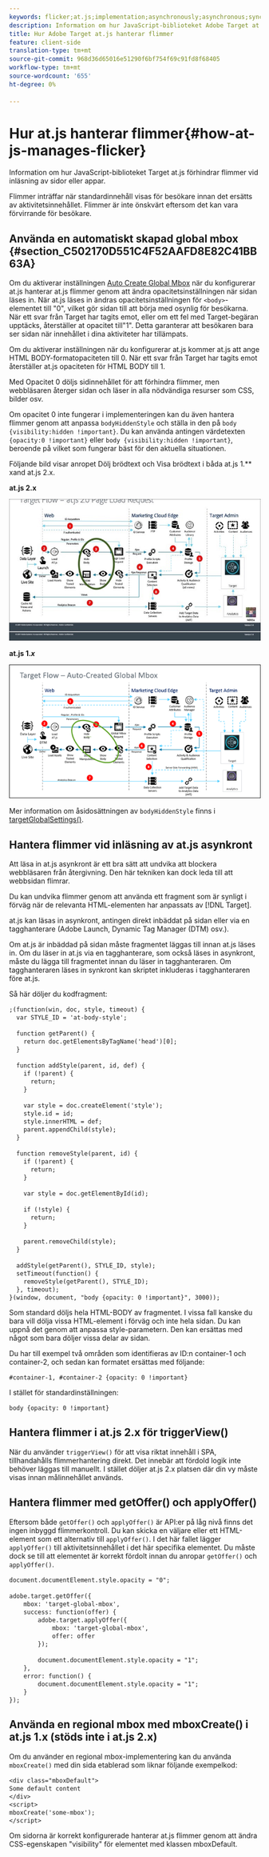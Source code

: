 ```yaml
---
keywords: flicker;at.js;implementation;asynchronously;asynchronous;synchronously;synchronous
description: Information om hur JavaScript-biblioteket Adobe Target at.js förhindrar flimmer vid inläsning av sidor eller appar.
title: Hur Adobe Target at.js hanterar flimmer
feature: client-side
translation-type: tm+mt
source-git-commit: 968d36d65016e51290f6bf754f69c91fd8f68405
workflow-type: tm+mt
source-wordcount: '655'
ht-degree: 0%

---
```



# Hur at.js hanterar flimmer{#how-at-js-manages-flicker}

Information om hur JavaScript-biblioteket Target at.js förhindrar flimmer vid inläsning av sidor eller appar.

Flimmer inträffar när standardinnehåll visas för besökare innan det ersätts av aktivitetsinnehållet. Flimmer är inte önskvärt eftersom det kan vara förvirrande för besökare.

## Använda en automatiskt skapad global mbox {#section_C502170D551C4F52AAFD8E82C41BB63A}

Om du aktiverar inställningen [Auto Create Global Mbox](/help/c-implementing-target/c-implementing-target-for-client-side-web/t-mbox-download/c-understanding-global-mbox/understanding-global-mbox.md#concept_76AC0EC995A048238F3220F53773DB13) när du konfigurerar at.js hanterar at.js flimmer genom att ändra opacitetsinställningen när sidan läses in. När at.js läses in ändras opacitetsinställningen för `<body>`-elementet till &quot;0&quot;, vilket gör sidan till att börja med osynlig för besökarna. När ett svar från Target har tagits emot, eller om ett fel med Target-begäran upptäcks, återställer at opacitet till&quot;1&quot;. Detta garanterar att besökaren bara ser sidan när innehållet i dina aktiviteter har tillämpats.

Om du aktiverar inställningen när du konfigurerar at.js kommer at.js att ange HTML BODY-formatopaciteten till 0. När ett svar från Target har tagits emot återställer at.js opaciteten för HTML BODY till 1.

Med Opacitet 0 döljs sidinnehållet för att förhindra flimmer, men webbläsaren återger sidan och läser in alla nödvändiga resurser som CSS, bilder osv.

Om opacitet 0 inte fungerar i implementeringen kan du även hantera flimmer genom att anpassa `bodyHiddenStyle` och ställa in den på `body {visibility:hidden !important}`. Du kan använda antingen värdetexten `{opacity:0 !important}` eller `body {visibility:hidden !important}`, beroende på vilket som fungerar bäst för den aktuella situationen.

Följande bild visar anropet Dölj brödtext och Visa brödtext i båda at.js 1.** xand at.js 2.x.

**at.js 2.x**

![Målflöde: at.js page load request](/help/c-implementing-target/c-implementing-target-for-client-side-web/assets/atjs-20-flow-page-load-request.png)

**at.js 1.*x***

![](assets/target-flow2.png)

Mer information om åsidosättningen av `bodyHiddenStyle` finns i [targetGlobalSettings()](/help/c-implementing-target/c-implementing-target-for-client-side-web/targetgobalsettings.md).

## Hantera flimmer vid inläsning av at.js asynkront

Att läsa in at.js asynkront är ett bra sätt att undvika att blockera webbläsaren från återgivning. Den här tekniken kan dock leda till att webbsidan flimrar.

Du kan undvika flimmer genom att använda ett fragment som är synligt i förväg när de relevanta HTML-elementen har anpassats av [!DNL Target].

at.js kan läsas in asynkront, antingen direkt inbäddat på sidan eller via en tagghanterare (Adobe Launch, Dynamic Tag Manager (DTM) osv.).

Om at.js är inbäddad på sidan måste fragmentet läggas till innan at.js läses in. Om du läser in at.js via en tagghanterare, som också läses in asynkront, måste du lägga till fragmentet innan du läser in tagghanteraren. Om tagghanteraren läses in synkront kan skriptet inkluderas i tagghanteraren före at.js.

Så här döljer du kodfragment:

```
;(function(win, doc, style, timeout) {
  var STYLE_ID = 'at-body-style';

  function getParent() {
    return doc.getElementsByTagName('head')[0];
  }

  function addStyle(parent, id, def) {
    if (!parent) {
      return;
    }

    var style = doc.createElement('style');
    style.id = id;
    style.innerHTML = def;
    parent.appendChild(style);
  }

  function removeStyle(parent, id) {
    if (!parent) {
      return;
    }

    var style = doc.getElementById(id);

    if (!style) {
      return;
    }

    parent.removeChild(style);
  }

  addStyle(getParent(), STYLE_ID, style);
  setTimeout(function() {
    removeStyle(getParent(), STYLE_ID);
  }, timeout);
}(window, document, "body {opacity: 0 !important}", 3000));
```

Som standard döljs hela HTML-BODY av fragmentet. I vissa fall kanske du bara vill dölja vissa HTML-element i förväg och inte hela sidan. Du kan uppnå det genom att anpassa style-parametern. Den kan ersättas med något som bara döljer vissa delar av sidan.

Du har till exempel två områden som identifieras av ID:n container-1 och container-2, och sedan kan formatet ersättas med följande:

```
#container-1, #container-2 {opacity: 0 !important}
```

I stället för standardinställningen:

```
body {opacity: 0 !important}
```

## Hantera flimmer i at.js 2.x för triggerView()

När du använder `triggerView()` för att visa riktat innehåll i SPA, tillhandahålls flimmerhantering direkt. Det innebär att fördold logik inte behöver läggas till manuellt. I stället döljer at.js 2.x platsen där din vy måste visas innan målinnehållet används.

## Hantera flimmer med getOffer() och applyOffer()

Eftersom både `getOffer()` och `applyOffer()` är API:er på låg nivå finns det ingen inbyggd flimmerkontroll. Du kan skicka en väljare eller ett HTML-element som ett alternativ till `applyOffer()`. I det här fallet lägger `applyOffer()` till aktivitetsinnehållet i det här specifika elementet. Du måste dock se till att elementet är korrekt fördolt innan du anropar `getOffer()` och `applyOffer()`.

```
document.documentElement.style.opacity = "0";
 
adobe.target.getOffer({
    mbox: 'target-global-mbox',
    success: function(offer) {
        adobe.target.applyOffer({
            mbox: 'target-global-mbox',
            offer: offer
        });
 
        document.documentElement.style.opacity = "1";
    },
    error: function() {
        document.documentElement.style.opacity = "1";        
    }
});
```

## Använda en regional mbox med mboxCreate() i at.js 1.x (stöds inte i at.js 2.x)

Om du använder en regional mbox-implementering kan du använda `mboxCreate()` med din sida etablerad som liknar följande exempelkod:

```
<div class="mboxDefault">
Some default content
</div>
<script>
mboxCreate('some-mbox');
</script>
```

Om sidorna är korrekt konfigurerade hanterar at.js flimmer genom att ändra CSS-egenskapen &quot;visibility&quot; för elementet med klassen mboxDefault.
